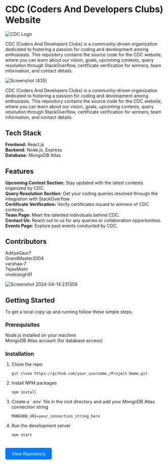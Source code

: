 

   # CDC (Coders And Developers Clubs) Website


 ![CDC Logo](https://github.com/AdityaGaur7/CDC_BACKEND/assets/121216575/b040e5cd-accd-495b-a5f0-7766e944ebdf)

CDC (Coders And Developers Clubs) is a community-driven organization dedicated to fostering a passion for coding and development among enthusiasts. This repository contains the source code for the CDC website, where you can learn about our vision, goals, upcoming contests, query resolution through StackOverflow, certificate verification for winners, team information, and contact details.


![Screenshot (435)](https://github.com/AdityaGaur7/CDC_BACKEND/assets/121216575/be33b5ad-c3ad-4d53-a613-342c9754678f)

<p style="margin-bottom: 20px;">CDC (Coders And Developers Clubs) is a community-driven organization dedicated to fostering a passion for coding and development among enthusiasts. This repository contains the source code for the CDC website, where you can learn about our vision, goals, upcoming contests, query resolution through StackOverflow, certificate verification for winners, team information, and contact details.</p>

 <h2 style="font-size: 1.5em; margin-bottom: 15px;">Tech Stack</h2>
        <ul style="list-style-type: none; padding: 0;">
            <li><strong>Frontend:</strong> React.js</li>
            <li><strong>Backend:</strong> Node.js, Express</li>
            <li><strong>Database:</strong> MongoDB Atlas</li>
        </ul>

  <h2 style="font-size: 1.5em; margin-bottom: 15px;">Features</h2>
        <ul style="list-style-type: none; padding: 0;">
            <li><strong>Upcoming Contest Section:</strong> Stay updated with the latest contests organized by CDC.</li>
            <li><strong>Query Resolution Section:</strong> Get your coding queries resolved through the integration with StackOverflow.</li>
            <li><strong>Certificate Verification:</strong> Verify certificates issued to winners of CDC contests.</li>
            <li><strong>Team Page:</strong> Meet the talented individuals behind CDC.</li>
            <li><strong>Contact Us:</strong> Reach out to us for any queries or collaboration opportunities.</li>
            <li><strong>Events Page:</strong> Explore past events conducted by CDC.</li>
        </ul>

 <h2 style="font-size: 1.5em; margin-bottom: 15px;">Contributors</h2>
        <ul style="list-style-type: none; padding: 0;">
            <li>AdityaGaur7</li>
            <li>GrandMaster2004</li>
            <li>varshaa-7</li>
            <li>TejasMishr</li>
            <li>viveksingh91</li>
        </ul>
        
![Screenshot 2024-04-14 231359](https://github.com/CodeChef-MMMUT-Chapter/CDC-WEBSITE/assets/121216575/1261474f-2bed-4e05-afbc-c9f766add7b3)

 <h2 style="font-size: 1.5em; margin-bottom: 15px;">Getting Started</h2>
        <p style="margin-bottom: 20px;">To get a local copy up and running follow these simple steps.</p>
        <h3 style="font-size: 1.2em; margin-bottom: 10px;">Prerequisites</h3>
        <ul style="list-style-type: none; padding: 0;">
            <li>Node.js installed on your machine</li>
            <li>MongoDB Atlas account (for database access)</li>
        </ul>
        <h3 style="font-size: 1.2em; margin-bottom: 10px;">Installation</h3>
        <ol style="padding-left: 20px;">
            <li>Clone the repo</li>
            <pre><code>git clone https://github.com/your_username_/Project-Name.git</code></pre>
            <li>Install NPM packages</li>
            <pre><code>npm install</code></pre>
            <li>Create a `.env` file in the root directory and add your MongoDB Atlas connection string</li>
            <pre><code>MONGODB_URI=your_connection_string_here</code></pre>
            <li>Run the development server</li>
            <pre><code>npm start</code></pre>
        </ol>
  <a href="#" style="display: inline-block; background-color: #007bff; color: #fff; text-decoration: none; padding: 10px 20px; border-radius: 5px; margin-top: 20px;" class="button">View Repository</a>


